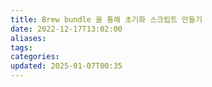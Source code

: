 ```yaml
---
title: Brew bundle 을 통해 초기화 스크립트 만들기
date: 2022-12-17T13:02:00
aliases: 
tags: 
categories: 
updated: 2025-01-07T00:35
---
```

